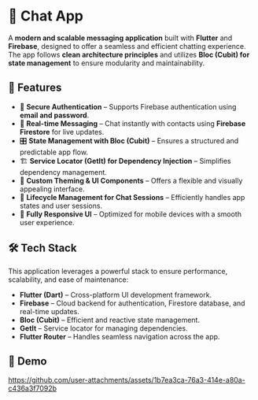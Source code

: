 

# 📱 Chat App  

A **modern and scalable messaging application** built with **Flutter** and **Firebase**, designed to offer a seamless and efficient chatting experience. The app follows **clean architecture principles** and utilizes **Bloc (Cubit) for state management** to ensure modularity and maintainability.  

## 🚀 Features  

- 🔐 **Secure Authentication** – Supports Firebase authentication using **email and password**.  
- 💬 **Real-time Messaging** – Chat instantly with contacts using **Firebase Firestore** for live updates.  
- 🎛 **State Management with Bloc (Cubit)** – Ensures a structured and predictable app flow.  
- 🏗 **Service Locator (GetIt) for Dependency Injection** – Simplifies dependency management.  
- 🎨 **Custom Theming & UI Components** – Offers a flexible and visually appealing interface.  
- 🔄 **Lifecycle Management for Chat Sessions** – Efficiently handles app states and user sessions.  
- 📱 **Fully Responsive UI** – Optimized for mobile devices with a smooth user experience.  

## 🛠 Tech Stack  

This application leverages a powerful stack to ensure performance, scalability, and ease of maintenance:  

- **Flutter (Dart)** – Cross-platform UI development framework.  
- **Firebase** – Cloud backend for authentication, Firestore database, and real-time updates.  
- **Bloc (Cubit)** – Efficient and reactive state management.  
- **GetIt** – Service locator for managing dependencies.  
- **Flutter Router** – Handles seamless navigation across the app.  


## 🎥 Demo  
https://github.com/user-attachments/assets/1b7ea3ca-76a3-414e-a80a-c436a3f7092b


